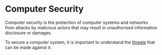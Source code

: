 # Computer Security

Computer security is the protection of computer systems and networks from attacks by malicious actors that may result in unauthorised information disclosure or damages.

To secure a computer system, it is important to understand the [threats](../threats/threats.md) that can be made against it.